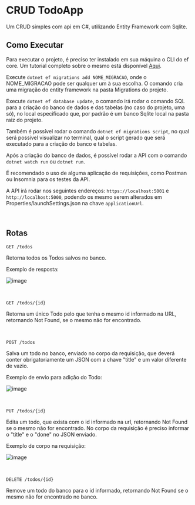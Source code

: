 # CRUD TodoApp

Um CRUD simples com api em C#, utilizando Entity Framework com Sqlite.

## Como Executar

Para executar o projeto, é preciso ter instalado em sua máquina o CLI do ef core. Um tutorial completo sobre o mesmo está disponível [Aqui](https://learn.microsoft.com/pt-br/ef/core/cli/dotnet).

Execute `dotnet ef migrations add NOME_MIGRACAO`, onde o NOME_MIGRACAO pode ser qualquer um à sua escolha. O comando cria uma migração do entity framework na pasta Migrations do projeto.

Execute `dotnet ef database update`, o comando irá rodar o comando SQL para a criação do banco de dados e das tabelas (no caso do projeto, uma só), no local especificado que, por padrão é um banco Sqlite local na pasta raiz do projeto.

Também é possível rodar o comando `dotnet ef migrations script`, no qual será possível visualizar no terminal, qual o script gerado que será executado para a criação do banco e tabelas.

Após a criação do banco de dados, é possível rodar a API com o comando `dotnet watch run` ou `dotnet run`.

É recomendado o uso de alguma aplicação de requisições, como Postman ou Insomnia para os testes da API.

A API irá rodar nos seguintes endereços: `https://localhost:5001` e `http://localhost:5000`, podendo os mesmo serem alterados em Properties/launchSettings.json na chave `applicationUrl`.

<br>

## Rotas

`GET /todos`

Retorna todos os Todos salvos no banco.

Exemplo de resposta:

![image](https://user-images.githubusercontent.com/89602176/200191010-3d7cc179-aec7-46eb-811d-6afe23e15e19.png)

<br>

`GET /todos/{id}`

Retorna um único Todo pelo que tenha o mesmo id informado na URL, retornando Not Found, se o mesmo não for encontrado.

<br>

`POST /todos`

Salva um todo no banco, enviado no corpo da requisição, que deverá conter obrigatoriamente um JSON com a chave "title" e um valor diferente de vazio.

Exemplo de envio para adição do Todo:

![image](https://user-images.githubusercontent.com/89602176/200190953-f64a8d61-f29e-451d-9bc5-18f5d0aeb884.png)

<br>

`PUT /todos/{id}`

Edita um todo, que exista com o id informado na url, retornando Not Found se o mesmo não for encontrado. No corpo da requisição é preciso informar o "title" e o "done" no JSON enviado.

Exemplo de corpo na requisição:

![image](https://user-images.githubusercontent.com/89602176/200190848-e533a42c-42f0-444e-bd00-c0932ad5a032.png)

<br>

`DELETE /todos/{id}`

Remove um todo do banco para o id informado, retornando Not Found se o mesmo não for encontrado no banco.

<br>
